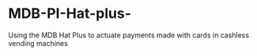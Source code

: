 # MDB-PI-Hat-plus-
 Using the MDB Hat Plus to actuate payments made with cards in cashless vending machines
